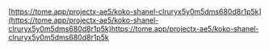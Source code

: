 [https://tome.app/projectx-ae5/koko-shanel-clruryx5y0m5dms680d8r1p5k](https://tome.app/projectx-ae5/koko-shanel-clruryx5y0m5dms680d8r1p5k)https://tome.app/projectx-ae5/koko-shanel-clruryx5y0m5dms680d8r1p5k
